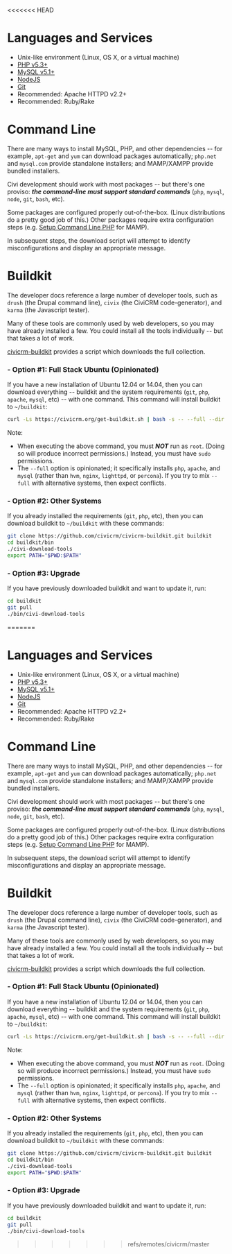 <<<<<<< HEAD
# Languages and Services

 * Unix-like environment (Linux, OS X, or a virtual machine)
 * [PHP v5.3+](http://php.net/)
 * [MySQL v5.1+](http://mysql.com/)
 * [NodeJS](https://nodejs.org/)
 * [Git](https://git-scm.com/)
 * Recommended: Apache HTTPD v2.2+
 * Recommended: Ruby/Rake

# Command Line

There are many ways to install MySQL, PHP, and other dependencies -- for
example, `apt-get` and `yum` can download packages automatically; `php.net`
and `mysql.com` provide standalone installers; and MAMP/XAMPP provide
bundled installers.

Civi development should work with most packages -- but there's one proviso:
***the command-line must support standard commands*** (`php`, `mysql`,
`node`, `git`, `bash`, etc).

Some packages are configured properly out-of-the-box. (Linux distributions
do a pretty good job of this.) Other packages require extra configuration
steps (e.g.  [Setup Command Line
PHP](http://wiki.civicrm.org/confluence/display/CRMDOC/Setup+Command-Line+PHP)
for MAMP).

In subsequent steps, the download script will attempt to identify
misconfigurations and display an appropriate message.

# Buildkit

The developer docs reference a large number of developer tools, such as
`drush` (the Drupal command line), `civix` (the CiviCRM code-generator), and
`karma` (the Javascript tester).

Many of these tools are commonly used by web developers, so you may have
already installed a few.  You could install all the tools individually --
but that takes a lot of work.

[civicrm-buildkit](https://github.com/civicrm/civicrm-buildkit) provides
a script which downloads the full collection.

### - Option #1: Full Stack Ubuntu (Opinionated)

If you have a new installation of Ubuntu 12.04 or 14.04, then you can download everything -- buildkit and the system
requirements (`git`, `php`, `apache`, `mysql`, etc) -- with one command.  This command will install buildkit to `~/buildkit`:

```bash
curl -Ls https://civicrm.org/get-buildkit.sh | bash -s -- --full --dir ~/buildkit
```

Note:

 * When executing the above command, you must ***NOT*** run as `root`. (Doing so will produce incorrect permissions.)
   Instead, you must have `sudo` permissions.
 * The `--full` option is opinionated; it specifically installs `php`, `apache`, and `mysql` (rather than `hvm`, `nginx`, `lighttpd`, or `percona`).
   If you try to mix `--full` with alternative systems, then expect conflicts.


### - Option #2: Other Systems

If you already installed the requirements (`git`, `php`, etc), then you can download buildkit to `~/buildkit` with these commands:

```bash
git clone https://github.com/civicrm/civicrm-buildkit.git buildkit
cd buildkit/bin
./civi-download-tools
export PATH="$PWD:$PATH"
```

### - Option #3: Upgrade

If you have previously downloaded buildkit and want to update it, run:

```bash
cd buildkit
git pull
./bin/civi-download-tools
```
=======
# Languages and Services

 * Unix-like environment (Linux, OS X, or a virtual machine)
 * [PHP v5.3+](http://php.net/)
 * [MySQL v5.1+](http://mysql.com/)
 * [NodeJS](https://nodejs.org/)
 * [Git](https://git-scm.com/)
 * Recommended: Apache HTTPD v2.2+
 * Recommended: Ruby/Rake

# Command Line

There are many ways to install MySQL, PHP, and other dependencies -- for
example, `apt-get` and `yum` can download packages automatically; `php.net`
and `mysql.com` provide standalone installers; and MAMP/XAMPP provide
bundled installers.

Civi development should work with most packages -- but there's one proviso:
***the command-line must support standard commands*** (`php`, `mysql`,
`node`, `git`, `bash`, etc).

Some packages are configured properly out-of-the-box. (Linux distributions
do a pretty good job of this.) Other packages require extra configuration
steps (e.g.  [Setup Command Line
PHP](http://wiki.civicrm.org/confluence/display/CRMDOC/Setup+Command-Line+PHP)
for MAMP).

In subsequent steps, the download script will attempt to identify
misconfigurations and display an appropriate message.

# Buildkit

The developer docs reference a large number of developer tools, such as
`drush` (the Drupal command line), `civix` (the CiviCRM code-generator), and
`karma` (the Javascript tester).

Many of these tools are commonly used by web developers, so you may have
already installed a few.  You could install all the tools individually --
but that takes a lot of work.

[civicrm-buildkit](https://github.com/civicrm/civicrm-buildkit) provides
a script which downloads the full collection.

### - Option #1: Full Stack Ubuntu (Opinionated)

If you have a new installation of Ubuntu 12.04 or 14.04, then you can download everything -- buildkit and the system
requirements (`git`, `php`, `apache`, `mysql`, etc) -- with one command.  This command will install buildkit to `~/buildkit`:

```bash
curl -Ls https://civicrm.org/get-buildkit.sh | bash -s -- --full --dir ~/buildkit
```

Note:

 * When executing the above command, you must ***NOT*** run as `root`. (Doing so will produce incorrect permissions.)
   Instead, you must have `sudo` permissions.
 * The `--full` option is opinionated; it specifically installs `php`, `apache`, and `mysql` (rather than `hvm`, `nginx`, `lighttpd`, or `percona`).
   If you try to mix `--full` with alternative systems, then expect conflicts.


### - Option #2: Other Systems

If you already installed the requirements (`git`, `php`, etc), then you can download buildkit to `~/buildkit` with these commands:

```bash
git clone https://github.com/civicrm/civicrm-buildkit.git buildkit
cd buildkit/bin
./civi-download-tools
export PATH="$PWD:$PATH"
```

### - Option #3: Upgrade

If you have previously downloaded buildkit and want to update it, run:

```bash
cd buildkit
git pull
./bin/civi-download-tools
```
>>>>>>> refs/remotes/civicrm/master
